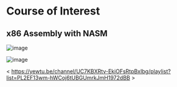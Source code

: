 # Course of Interest
## x86 Assembly with NASM

![image](https://github.com/Apollo-Apostolos/Learning-x86-with-NASM/assets/53583068/dcb669ac-5014-4ea3-b85b-1b767a95b197)

![image](https://github.com/Apollo-Apostolos/Learning-x86-with-NASM/assets/53583068/ad7c1a11-8b49-4f74-8754-406d58501e4b)


< https://yewtu.be/channel/UC7KBXRtv-EkiOFsRtpBxIbg/playlist?list=PL2EF13wm-hWCoj6tUBGUmrkJmH1972dBB >

